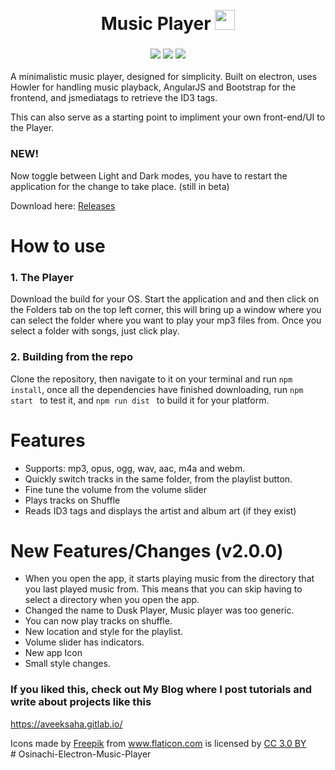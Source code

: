 
<h1 align="center">
	<br>
	 Music Player <img width = "32px" src = "https://raw.githubusercontent.com/Aveek-Saha/MusicPlayer/master/dusk.png">

</h1>

<h3 align="center">
<img src ="https://img.shields.io/github/downloads/Aveek-Saha/MusicPlayer/total.svg?style=for-the-badge">
<img src ="https://img.shields.io/github/stars/Aveek-Saha/MusicPlayer.svg?style=for-the-badge">
<img src ="https://img.shields.io/github/forks/Aveek-Saha/MusicPlayer.svg?style=for-the-badge">
</h3>

A minimalistic music player, designed for simplicity. Built on electron, uses Howler for handling music playback, AngularJS and Bootstrap for the frontend, and jsmediatags to retrieve the ID3 tags. 

This can also serve as a starting point to impliment your own front-end/UI to the Player.

### NEW!
Now toggle between Light and Dark modes, you have to restart the application for the change to take place. (still in beta)

Download here: [Releases](https://github.com/Aveek-Saha/MusicPlayer/releases)

# How to use
### 1. The Player
Download the build for your OS. Start the application and and then click on the Folders tab on the top left corner, this will bring up a window where you can select the folder where you want to play your mp3 files from. 
Once you select a folder with songs, just click play.
### 2. Building from the repo
Clone the repository, then navigate to it on your terminal and run ```npm install```, once all the dependencies have finished downloading, run ```npm start ``` to test it, and ```npm run dist ``` to build it for your platform.


# Features
<ul>
  <li>Supports: mp3, opus, ogg, wav, aac, m4a and webm.</li>
  <li>Quickly switch tracks in the same folder, from the playlist button.</li>
  <li>Fine tune the volume from the volume slider</li>
  <li>Plays tracks on Shuffle</li>
  <li>Reads ID3 tags and displays the artist and album art (if they exist)</li>
</ul>

# New Features/Changes (v2.0.0)
* When you open the app, it starts playing music from the directory that you last played music from. This means that you can skip having to select a directory when you open the app.
* Changed the name to Dusk Player, Music player was too generic.
* You can now play tracks on shuffle.
* New location and style for the playlist.
* Volume slider has indicators.
* New app Icon
* Small style changes.

### If you liked this, check out My Blog where I post tutorials and write about projects like this
https://aveeksaha.gitlab.io/


<div>Icons made by <a href="http://www.freepik.com" title="Freepik">Freepik</a> from <a href="https://www.flaticon.com/" title="Flaticon">www.flaticon.com</a> is licensed by <a href="http://creativecommons.org/licenses/by/3.0/" title="Creative Commons BY 3.0" target="_blank">CC 3.0 BY</a></div>
# Osinachi-Electron-Music-Player
